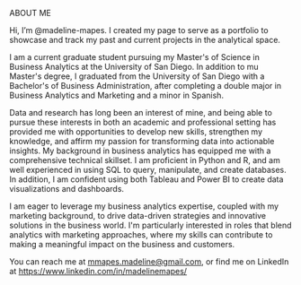 ABOUT ME

Hi, I’m @madeline-mapes. I created my page to serve as a portfolio to showcase and track my past and current projects in the analytical space.

I am a current graduate student pursuing my Master's of Science in Business Analytics at the University of San Diego. In addition to mu Master's degree, I graduated from the University of San Diego with a Bachelor's of Business Administration, after completing a double major in Business Analytics and Marketing and a minor in Spanish. 

Data and research has long been an interest of mine, and being able to pursue these interests in both an academic and professional setting has provided me with opportunities to develop new skills, strengthen my knowledge, and affirm my passion for transforming data into actionable insights. My background in business analytics has equipped me with a comprehensive technical skillset. I am proficient in Python and R, and am well experienced in using SQL to query, manipulate, and create databases. In addition, I am confident using both Tableau and Power BI to create data visualizations and dashboards.

I am eager to leverage my business analytics expertise, coupled with my marketing background, to drive data-driven strategies and innovative solutions in the business world. I'm particularly interested in roles that blend analytics with marketing approaches, where my skills can contribute to making a meaningful impact on the business and customers. 

You can reach me at mmapes.madeline@gmail.com, or find me on LinkedIn at https://www.linkedin.com/in/madelinemapes/

<!---
madeline-mapes/madeline-mapes is a ✨ special ✨ repository because its `README.md` (this file) appears on your GitHub profile.
You can click the Preview link to take a look at your changes.
--->
